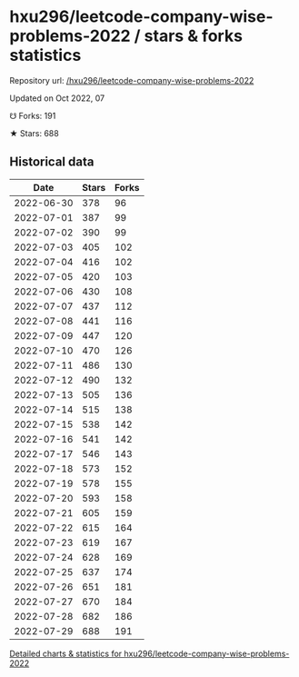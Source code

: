 # hxu296/leetcode-company-wise-problems-2022 / stars & forks statistics

Repository url: [/hxu296/leetcode-company-wise-problems-2022](https://github.com/hxu296/leetcode-company-wise-problems-2022)

Updated on Oct 2022, 07

☋ Forks: 191

★ Stars: 688

## Historical data
| Date | Stars | Forks |
|------|-------|-------|
| 2022-06-30 | 378 | 96 | 
| 2022-07-01 | 387 | 99 | 
| 2022-07-02 | 390 | 99 | 
| 2022-07-03 | 405 | 102 | 
| 2022-07-04 | 416 | 102 | 
| 2022-07-05 | 420 | 103 | 
| 2022-07-06 | 430 | 108 | 
| 2022-07-07 | 437 | 112 | 
| 2022-07-08 | 441 | 116 | 
| 2022-07-09 | 447 | 120 | 
| 2022-07-10 | 470 | 126 | 
| 2022-07-11 | 486 | 130 | 
| 2022-07-12 | 490 | 132 | 
| 2022-07-13 | 505 | 136 | 
| 2022-07-14 | 515 | 138 | 
| 2022-07-15 | 538 | 142 | 
| 2022-07-16 | 541 | 142 | 
| 2022-07-17 | 546 | 143 | 
| 2022-07-18 | 573 | 152 | 
| 2022-07-19 | 578 | 155 | 
| 2022-07-20 | 593 | 158 | 
| 2022-07-21 | 605 | 159 | 
| 2022-07-22 | 615 | 164 | 
| 2022-07-23 | 619 | 167 | 
| 2022-07-24 | 628 | 169 | 
| 2022-07-25 | 637 | 174 | 
| 2022-07-26 | 651 | 181 | 
| 2022-07-27 | 670 | 184 | 
| 2022-07-28 | 682 | 186 | 
| 2022-07-29 | 688 | 191 | 


[Detailed charts & statistics for hxu296/leetcode-company-wise-problems-2022](https://reviewgithub.com/rep/hxu296/leetcode-company-wise-problems-2022)
